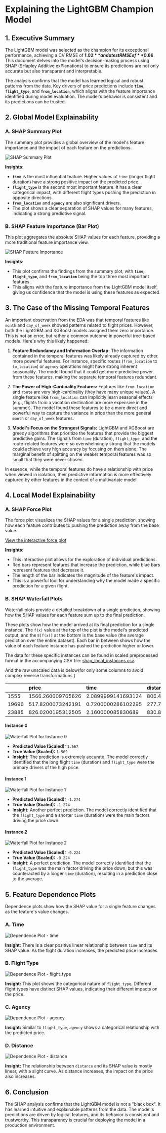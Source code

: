 # Explaining the LightGBM Champion Model

## 1. Executive Summary

The LightGBM model was selected as the champion for its exceptional performance, achieving a CV RMSE of **$1.02** and a test RMSE of **$0.86**. This document delves into the model's decision-making process using SHAP (SHapley Additive exPlanations) to ensure its predictions are not only accurate but also transparent and interpretable.

The analysis confirms that the model has learned logical and robust patterns from the data. Key drivers of price predictions include **`time`**, **`flight_type`**, and **`from_location`**, which aligns with the feature importance identified during model evaluation. The model's behavior is consistent and its predictions can be trusted.

## 2. Global Model Explainability

### A. SHAP Summary Plot

The summary plot provides a global overview of the model's feature importance and the impact of each feature on the predictions.

![SHAP Summary Plot](../img/shap_lgbm_Summary%20Plot.png)

**Insights:**

*   **`time`** is the most influential feature. Higher values of `time` (longer flight duration) have a strong positive impact on the predicted price.
*   **`flight_type`** is the second most important feature. It has a clear categorical impact, with different flight types pushing the prediction in opposite directions.
*   **`from_location`** and **`agency`** are also significant drivers.
*   The plot shows a clear separation of SHAP values for many features, indicating a strong predictive signal.

### B. SHAP Feature Importance (Bar Plot)

This plot aggregates the absolute SHAP values for each feature, providing a more traditional feature importance view.

![SHAP Feature Importance](../img/shap_lgbm_Feature%20Importance%20(Bar).png)

**Insights:**

*   This plot confirms the findings from the summary plot, with **`time`**, **`flight_type`**, and **`from_location`** being the top three most important features.
*   This aligns with the feature importance from the LightGBM model itself, giving us confidence that the model is using these features as expected.

## 3. The Case of the Missing Temporal Features

An important observation from the EDA was that temporal features like `month` and `day_of_week` showed patterns related to flight prices. However, both the LightGBM and XGBoost models assigned them zero importance. This is not an error, but rather a common outcome in powerful tree-based models. Here's why this likely happened:

1.  **Feature Redundancy and Information Overlap:** The information contained in the temporal features was likely already captured by other, more powerful features. For instance, specific routes (`from_location` to `to_location`) or `agency` operations might have strong inherent seasonality. The model found that it could get more predictive power from these features, making the separate temporal features redundant.

2.  **The Power of High-Cardinality Features:** Features like `from_location` and `route` are very high-cardinality (they have many unique values). A single feature like `from_location` can implicitly learn seasonal effects (e.g., flights from a vacation destination are more expensive in the summer). The model found these features to be a more direct and powerful way to capture the variance in price than the more general `month` or `day_of_week` features.

3.  **Model's Focus on the Strongest Signals:** LightGBM and XGBoost are greedy algorithms that prioritize the features that provide the biggest predictive gains. The signals from `time` (duration), `flight_type`, and the route-related features were so overwhelmingly strong that the models could achieve very high accuracy by focusing on them alone. The marginal benefit of splitting on the weaker temporal features was so small that they were never chosen.

In essence, while the temporal features do have a relationship with price when viewed in isolation, their predictive information is more effectively captured by other features in the context of a multivariate model.

## 4. Local Model Explainability

### A. SHAP Force Plot

The force plot visualizes the SHAP values for a single prediction, showing how each feature contributes to pushing the prediction away from the base value.

[View the interactive force plot](../img/shap_lgbm_force_plot.html)

**Insights:**

*   This interactive plot allows for the exploration of individual predictions.
*   Red bars represent features that increase the prediction, while blue bars represent features that decrease it.
*   The length of the bar indicates the magnitude of the feature's impact.
*   This is a powerful tool for understanding why the model made a specific prediction for a given flight.

### B. SHAP Waterfall Plots

Waterfall plots provide a detailed breakdown of a single prediction, showing how the SHAP values for each feature sum up to the final prediction.

These plots show how the model arrived at its final prediction for a single instance. The `f(x)` value at the top of the plot is the model's predicted output, and the `E[f(x)]` at the bottom is the base value (the average prediction over the entire dataset). Each bar in between shows how the value of each feature instance has pushed the prediction higher or lower.

The data for these specific instances can be found in scaled preprocessed format in the accompanying CSV file: [shap_local_instances.csv](../shap_local_instances.csv).

And the raw unscaled data is below(for only some columns to avoid complex reverse transformations.)


| | price | time | distance | flight_type |
| :--- | :--- | :--- | :--- | :--- |
| 1555 | 1566.260009765626 | 2.0899999141693124 | 806.4799804687501 | firstClass |
| 19696 | 517.8200073242191 | 0.7200000286102295 | 277.7000122070313 | economic |
| 23885 | 826.0200195312505 | 2.160000085830689 | 830.859985351624 | economic |


#### Instance 0

![Waterfall Plot for Instance 0](../img/shap_lgbm_Waterfall%20Plot%20for%20Instance%200.png)

*   **Predicted Value (Scaled):** `1.567`
*   **True Value (Scaled):** `1.569`
*   **Insight:** The prediction is extremely accurate. The model correctly identified that the long flight `time` (duration) and `flight_type` were the primary drivers of the high price.

#### Instance 1

![Waterfall Plot for Instance 1](../img/shap_lgbm_Waterfall%20Plot%20for%20Instance%201.png)

*   **Predicted Value (Scaled):** `-1.274`
*   **True Value (Scaled):** `-1.274`
*   **Insight:** Another perfect prediction. The model correctly identified that the `flight_type` and a shorter `time` (duration) were the main factors driving the price down.

#### Instance 2

![Waterfall Plot for Instance 2](../img/shap_lgbm_Waterfall%20Plot%20for%20Instance%202.png)

*   **Predicted Value (Scaled):** `-0.224`
*   **True Value (Scaled):** `-0.224`
*   **Insight:** A perfect prediction. The model correctly identified that the `flight_type` was the main factor driving the price down, but this was counteracted by a longer `time` (duration), resulting in a prediction close to the average.

## 5. Feature Dependence Plots

Dependence plots show how the SHAP value for a single feature changes as the feature's value changes.

### A. Time

![Dependence Plot - time](../img/shap_lgbm_Dependence%20Plot%20-%20time.png)

**Insight:** There is a clear positive linear relationship between `time` and its SHAP value. As the flight duration increases, the predicted price increases.

### B. Flight Type

![Dependence Plot - flight_type](../img/shap_lgbm_Dependence%20Plot%20-%20flight_type.png)

**Insight:** This plot shows the categorical nature of `flight_type`. Different flight types have distinct SHAP values, indicating their different impacts on the price.

### C. Agency

![Dependence Plot - agency](../img/shap_lgbm_Dependence%20Plot%20-%20agency.png)

**Insight:** Similar to `flight_type`, `agency` shows a categorical relationship with the predicted price.

### D. Distance

![Dependence Plot - distance](../img/shap_lgbm_Dependence%20Plot%20-%20distance.png)

**Insight:** The relationship between `distance` and its SHAP value is mostly linear, with a slight curve. As distance increases, the impact on the price also increases.

## 6. Conclusion

The SHAP analysis confirms that the LightGBM model is not a "black box". It has learned intuitive and explainable patterns from the data. The model's predictions are driven by logical features, and its behavior is consistent and trustworthy. This transparency is crucial for deploying the model in a production environment.

